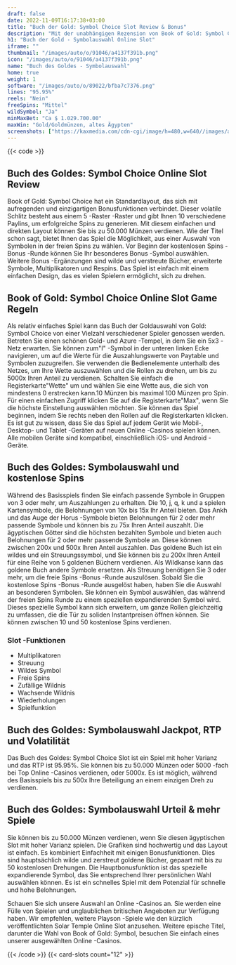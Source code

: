 ```yaml
---
draft: false
date: 2022-11-09T16:17:38+03:00
title: "Buch der Gold: Symbol Choice Slot Review & Bonus"
description: "Mit der unabhängigen Rezension von Book of Gold: Symbol Choice Slot vom Playson können Sie kostenlos oder echtes Geld spielen und hier einen Bonus erhalten!"
h1: "Buch der Gold - Symbolauswahl Online Slot"
iframe: ""
thumbnail: "/images/auto/o/91046/a4137f391b.png"
icon: "/images/auto/o/91046/a4137f391b.png"
name: "Buch des Goldes - Symbolauswahl"
home: true
weight: 1
software: "/images/auto/o/89022/bfba7c7376.png"
lines: "95.95%"
reels: "Nein"
freeSpins: "Mittel"
wildSymbol: "Ja"
minMaxBet: "Ca $ 1.029.700.00"
maxWin: "Gold/Goldmünzen, altes Ägypten"
screenshots: ["https://kaxmedia.com/cdn-cgi/image/h=480,w=640//images/auto/o/91051/aee043bac6.jpeg"]
---
```


{{< code >}}<h2>Buch des Goldes: Symbol Choice Online Slot Review</h2><p>Book of Gold: Symbol Choice hat ein Standardlayout, das sich mit aufregenden und einzigartigen Bonusfunktionen verbindet. Dieser volatile Schlitz besteht aus einem 5 -Raster -Raster und gibt Ihnen 10 verschiedene Paylins, um erfolgreiche Spins zu generieren. Mit diesem einfachen und direkten Layout können Sie bis zu 50.000 Münzen verdienen. Wie der Titel schon sagt, bietet Ihnen das Spiel die Möglichkeit, aus einer Auswahl von Symbolen in der freien Spins zu wählen. Vor Beginn der kostenlosen Spins -Bonus -Runde können Sie Ihr besonderes Bonus -Symbol auswählen. Weitere Bonus -Ergänzungen sind wilde und verstreute Bücher, erweiterte Symbole, Multiplikatoren und Respins. Das Spiel ist einfach mit einem einfachen Design, das es vielen Spielern ermöglicht, sich zu drehen.</p><h2>Book of Gold: Symbol Choice Online Slot Game Regeln</h2><p>Als relativ einfaches Spiel kann das Buch der Goldauswahl von Gold: Symbol Choice von einer Vielzahl verschiedener Spieler genossen werden. Betreten Sie einen schönen Gold- und Azure -Tempel, in dem Sie ein 5x3 -Netz erwarten. Sie können zum"I" -Symbol in der unteren linken Ecke navigieren, um auf die Werte für die Auszahlungswerte von Paytable und Symbolen zuzugreifen. Sie verwenden die Bedienelemente unterhalb des Netzes, um Ihre Wette auszuwählen und die Rollen zu drehen, um bis zu 5000x Ihren Anteil zu verdienen. Schalten Sie einfach die Registerkarte"Wette" um und wählen Sie eine Wette aus, die sich von mindestens 0 erstrecken kann.10 Münzen bis maximal 100 Münzen pro Spin. Für einen einfachen Zugriff klicken Sie auf die Registerkarte"Max", wenn Sie die höchste Einstellung auswählen möchten. Sie können das Spiel beginnen, indem Sie rechts neben den Rollen auf die Registerkarten klicken. Es ist gut zu wissen, dass Sie das Spiel auf jedem Gerät wie Mobil-, Desktop- und Tablet -Geräten auf neuen Online -Casinos spielen können. Alle mobilen Geräte sind kompatibel, einschließlich iOS- und Android -Geräte.</p><h2>Buch des Goldes: Symbolauswahl und kostenlose Spins</h2><p>Während des Basisspiels finden Sie einfach passende Symbole in Gruppen von 3 oder mehr, um Auszahlungen zu erhalten. Die 10, j, q, k und a spielen Kartensymbole, die Belohnungen von 10x bis 15x Ihr Anteil bieten. Das Ankh und das Auge der Horus -Symbole bieten Belohnungen für 2 oder mehr passende Symbole und können bis zu 75x Ihren Anteil auszahlt. Die ägyptischen Götter sind die höchsten bezahlten Symbole und bieten auch Belohnungen für 2 oder mehr passende Symbole an. Diese können zwischen 200x und 500x Ihren Anteil auszahlen. Das goldene Buch ist ein wildes und ein Streuungssymbol, und Sie können bis zu 200x Ihren Anteil für eine Reihe von 5 goldenen Büchern verdienen. Als Wildkanse kann das goldene Buch andere Symbole ersetzen. Als Streuung benötigen Sie 3 oder mehr, um die freie Spins -Bonus -Runde auszulösen. Sobald Sie die kostenlose Spins -Bonus -Runde ausgelöst haben, haben Sie die Auswahl an besonderen Symbolen. Sie können ein Symbol auswählen, das während der freien Spins Runde zu einem speziellen expandierenden Symbol wird. Dieses spezielle Symbol kann sich erweitern, um ganze Rollen gleichzeitig zu umfassen, die die Tür zu soliden Instantpreisen öffnen können. Sie können zwischen 10 und 50 kostenlose Spins verdienen.</p><h3>
Slot -Funktionen</h3><ul>
<li></span>
Multiplikatoren</li>
<li></span>
Streuung</li>
<li></span>
Wildes Symbol</li>
<li></span>
Freie Spins</li>
<li></span>
Zufällige Wildnis</li>
<li></span>
Wachsende Wildnis</li>
<li></span>
Wiederholungen</li>
<li></span>
Spielfunktion</li></ul><h2>Buch des Goldes: Symbolauswahl Jackpot, RTP und Volatilität</h2><p>Das Buch des Goldes: Symbol Choice Slot ist ein Spiel mit hoher Varianz und das RTP ist 95.95%. Sie können bis zu 50.000 Münzen oder 5000 -fach bei Top Online -Casinos verdienen, oder 5000x. Es ist möglich, während des Basisspiels bis zu 500x Ihre Beteiligung an einem einzigen Dreh zu verdienen.</p><h2>Buch des Goldes: Symbolauswahl Urteil & mehr Spiele</h2><p>Sie können bis zu 50.000 Münzen verdienen, wenn Sie diesen ägyptischen Slot mit hoher Varianz spielen. Die Grafiken sind hochwertig und das Layout ist einfach. Es kombiniert Einfachheit mit einigen Bonusfunktionen. Dies sind hauptsächlich wilde und zerstreut goldene Bücher, gepaart mit bis zu 50 kostenlosen Drehungen. Die Hauptbonusfunktion ist das spezielle expandierende Symbol, das Sie entsprechend Ihrer persönlichen Wahl auswählen können. Es ist ein schnelles Spiel mit dem Potenzial für schnelle und hohe Belohnungen.</p><p>Schauen Sie sich unsere Auswahl an Online -Casinos an. Sie werden eine Fülle von Spielen und unglaublichen britischen Angeboten zur Verfügung haben. Wir empfehlen, weitere Playson -Spiele wie den kürzlich veröffentlichten Solar Temple Online Slot anzusehen. Weitere epische Titel, darunter die Wahl von Book of Gold: Symbol, besuchen Sie einfach eines unserer ausgewählten Online -Casinos.</p>{{< /code >}}
 {{< card-slots count="12" >}}